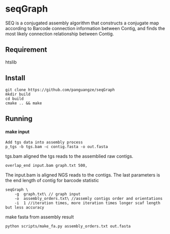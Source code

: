 # seqGraph
SEQ is a conjugated assembly algorithm that constructs a conjugate map according to Barcode connection information between Contig, and finds the most likely connection relationship between Contig.
## Requirement
htslib
## Install
```
git clone https://github.com/panguangze/seqGraph
mkdir build
cd build
cmake .. && make
```
## Running
#### make input

```
Add tgs data into assembly process
p_tgs -b tgs.bam -c contig.fasta -o out.fasta

```
tgs.bam aligned the tgs reads to the assemblied raw contigs.
```
overlap_end input.bam graph.txt 500,
```
The input.bam is aligned NGS reads to the contigs. The last parameters is the end length of contig for barcode statistic
```
seqGraph \
    -g  graph.txt\ // graph input
    -o  assembly_orders.txt\ //assemly contigs order and orientations
    -i  1 //iteration times, more iteration times longer scaf length but less accuracy
```
make fasta from assembly result
```
python scripts/make_fa.py assembly_orders.txt out.fasta
```
